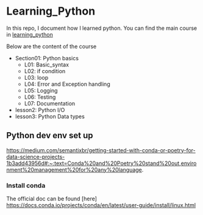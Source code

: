 # Learning_Python

In this repo, I document how I learned python. You can find the main course in [learning_python](./learning_python)


Below are the content of the course 
- Section01: Python basics
    - L01: Basic_syntax
    - L02: if condition
    - L03: loop
    - L04: Error and Exception handling
    - L05: Logging 
    - L06: Testing
    - L07: Documentation
- lesson2: Python I/O
- lesson3: Python Data types

## Python dev env set up

https://medium.com/semantixbr/getting-started-with-conda-or-poetry-for-data-science-projects-1b3add43956d#:~:text=Conda%20and%20Poetry%20stand%20out,environment%20management%20for%20any%20language.

### Install conda

The official doc can be found [here]
https://docs.conda.io/projects/conda/en/latest/user-guide/install/linux.html
